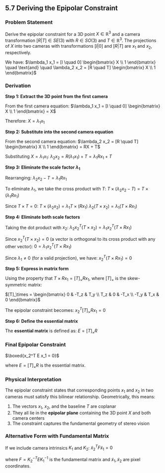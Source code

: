 
## 5.7 Deriving the Epipolar Constraint

### Problem Statement

Derive the epipolar constraint for a 3D point $X \in \mathbb{R}^3$ and a camera transformation $[R|T] \in SE(3)$ with $R \in SO(3)$ and $T \in \mathbb{R}^3$. The projections of $X$ into two cameras with transformations $[I|0]$ and $[R|T]$ are $x_1$ and $x_2$, respectively.

We have:
$\lambda_1 x_1 = [I \quad 0] \begin{bmatrix} X \\ 1 \end{bmatrix} \quad \text{and} \quad \lambda_2 x_2 = [R \quad T] \begin{bmatrix} X \\ 1 \end{bmatrix}$

### Derivation

**Step 1: Extract the 3D point from the first camera**

From the first camera equation:
$\lambda_1 x_1 = [I \quad 0] \begin{bmatrix} X \\ 1 \end{bmatrix} = X$

Therefore:
$X = \lambda_1 x_1$

**Step 2: Substitute into the second camera equation**

From the second camera equation:
$\lambda_2 x_2 = [R \quad T] \begin{bmatrix} X \\ 1 \end{bmatrix} = RX + T$

Substituting $X = \lambda_1 x_1$:
$\lambda_2 x_2 = R(\lambda_1 x_1) + T = \lambda_1 R x_1 + T$

**Step 3: Eliminate the scale factor $\lambda_1$**

Rearranging:
$\lambda_2 x_2 - T = \lambda_1 R x_1$

To eliminate $\lambda_1$, we take the cross product with $T$:
$T \times (\lambda_2 x_2 - T) = T \times (\lambda_1 R x_1)$

Since $T \times T = 0$:
$T \times (\lambda_2 x_2) = \lambda_1 T \times (R x_1)$
$\lambda_2 (T \times x_2) = \lambda_1 (T \times R x_1)$

**Step 4: Eliminate both scale factors**

Taking the dot product with $x_2$:
$\lambda_2 x_2^T (T \times x_2) = \lambda_1 x_2^T (T \times R x_1)$

Since $x_2^T (T \times x_2) = 0$ (a vector is orthogonal to its cross product with any other vector):
$0 = \lambda_1 x_2^T (T \times R x_1)$

Since $\lambda_1 \neq 0$ (for a valid projection), we have:
$x_2^T (T \times R x_1) = 0$

**Step 5: Express in matrix form**

Using the property that $T \times R x_1 = [T]_\times R x_1$, where $[T]_\times$ is the skew-symmetric matrix:

$[T]_\times = \begin{bmatrix} 0 & -T_z & T_y \\ T_z & 0 & -T_x \\ -T_y & T_x & 0 \end{bmatrix}$

The epipolar constraint becomes:
$x_2^T [T]_\times R x_1 = 0$

**Step 6: Define the essential matrix**

The **essential matrix** is defined as:
$E = [T]_\times R$

### Final Epipolar Constraint

$\boxed{x_2^T E x_1 = 0}$

where $E = [T]_\times R$ is the essential matrix.

### Physical Interpretation

The epipolar constraint states that corresponding points $x_1$ and $x_2$ in two cameras must satisfy this bilinear relationship. Geometrically, this means:

1. The vectors $x_1$, $x_2$, and the baseline $T$ are coplanar
2. They all lie in the **epipolar plane** containing the 3D point $X$ and both camera centers
3. The constraint captures the fundamental geometry of stereo vision

### Alternative Form with Fundamental Matrix

If we include camera intrinsics $K_1$ and $K_2$:
$\tilde{x}_2^T F \tilde{x}_1 = 0$

where $F = K_2^{-T} E K_1^{-1}$ is the fundamental matrix and $\tilde{x}_1, \tilde{x}_2$ are pixel coordinates.
